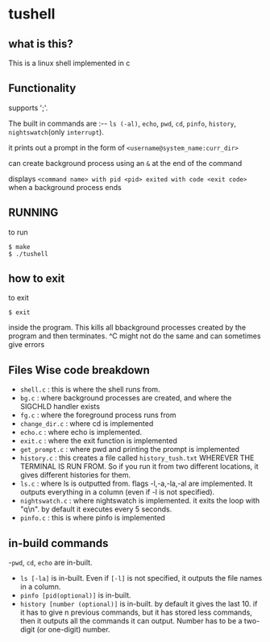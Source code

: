 # tushell

## what is this?
This is a linux shell implemented in c

## Functionality
supports ';'.

The built in commands are :-- `ls (-al)`, `echo`, `pwd`, `cd`, `pinfo`, `history`, `nightswatch`(only `interrupt`).

it prints out a prompt in the form of `<username@system_name:curr_dir>`

can create background process using an `&` at the end of the command

displays `<command name> with pid <pid> exited with code <exit code>` when a background process ends


## RUNNING
to run
```shell
$ make
$ ./tushell
```

## how to exit
to exit 
```shell
$ exit
```
inside the program. This kills all bbackground processes created by the program and then terminates. ^C might not do the same and can sometimes give errors

## Files Wise code breakdown

- `shell.c` : this is where the shell runs from.
- `bg.c` : where background processes are created, and where the SIGCHLD handler exists
- `fg.c` : where the foreground process runs from
- `change_dir.c` : where cd is implemented
- `echo.c` : where echo is implemented.
- `exit.c` : where the exit function is implemented
- `get_prompt.c` : where pwd and printing the prompt is implemented
- `history.c` : this creates a file called `history_tush.txt` WHEREVER THE TERMINAL IS RUN FROM. So if you run it from two different locations, it gives different histories for them.
- `ls.c` : where ls is outputted from. flags -l,-a,-la,-al are implemented. It outputs everything in a column (even if -l is not specified).
- `nightswatch.c` : where nightswatch is implemented. it exits the loop with "q\n". by default it executes every 5 seconds.
- `pinfo.c` : this is where pinfo is implemented


## in-build commands

-`pwd`, `cd`, `echo` are in-built.
- `ls [-la]` is in-built. Even if `[-l]` is not specified, it outputs the file names in a column.
- `pinfo [pid(optional)]` is in-built.
- `history [number (optional)]` is in-built. by default it gives the last 10. if it has to give n previous commands, but it has stored less commands, then it outputs all the commands it can output. Number has to be a two-digit (or one-digit) number.







